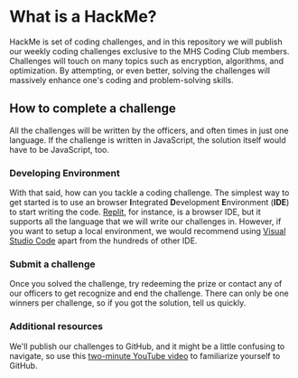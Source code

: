 # What is a HackMe?

HackMe is set of coding challenges, and in this repository  we will publish our weekly coding challenges exclusive to the MHS Coding Club members. Challenges will touch on many topics such as encryption, algorithms, and optimization. By attempting, or even better, solving the challenges will massively enhance one's coding and problem-solving skills.

## How to complete a challenge

All the challenges will be written by the officers, and often times in just one language. If the challenge is written in JavaScript, the solution itself would have to be JavaScript, too.

### Developing Environment

With that said, how can you tackle a coding challenge. The simplest way to get started is to use an browser **I**ntegrated **D**evelopment **E**nvironment (**IDE**) to start writing the code. [Replit](https://replit.com/), for instance,  is a browser IDE, but it supports all the language that we will write our challenges in. However, if you want to setup a local environment, we would recommend using [Visual Studio Code](https://code.visualstudio.com/) apart from the hundreds of other IDE.

### Submit a challenge

 Once you solved the challenge, try redeeming the prize or contact any of our officers to get recognize and end the challenge. There can only be one winners per challenge, so if you got the solution, tell us quickly.

### Additional resources

We'll publish our challenges to GitHub, and it might be a  little confusing to navigate, so use this [two-minute YouTube video](https://youtu.be/cII5ItmiYDY) to familiarize yourself to GitHub. 
